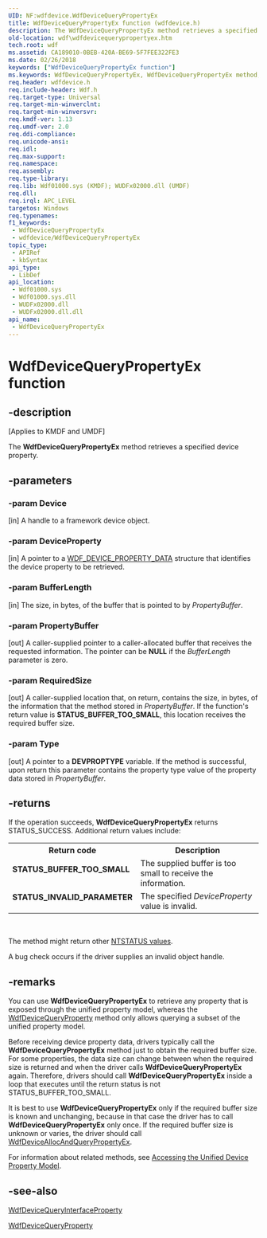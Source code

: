 ```yaml
---
UID: NF:wdfdevice.WdfDeviceQueryPropertyEx
title: WdfDeviceQueryPropertyEx function (wdfdevice.h)
description: The WdfDeviceQueryPropertyEx method retrieves a specified device property.
old-location: wdf\wdfdevicequerypropertyex.htm
tech.root: wdf
ms.assetid: CA189010-0BEB-420A-BE69-5F7FEE322FE3
ms.date: 02/26/2018
keywords: ["WdfDeviceQueryPropertyEx function"]
ms.keywords: WdfDeviceQueryPropertyEx, WdfDeviceQueryPropertyEx method, wdf.wdfdevicequerypropertyex, wdfdevice/WdfDeviceQueryPropertyEx
req.header: wdfdevice.h
req.include-header: Wdf.h
req.target-type: Universal
req.target-min-winverclnt: 
req.target-min-winversvr: 
req.kmdf-ver: 1.13
req.umdf-ver: 2.0
req.ddi-compliance: 
req.unicode-ansi: 
req.idl: 
req.max-support: 
req.namespace: 
req.assembly: 
req.type-library: 
req.lib: Wdf01000.sys (KMDF); WUDFx02000.dll (UMDF)
req.dll: 
req.irql: APC_LEVEL
targetos: Windows
req.typenames: 
f1_keywords:
 - WdfDeviceQueryPropertyEx
 - wdfdevice/WdfDeviceQueryPropertyEx
topic_type:
 - APIRef
 - kbSyntax
api_type:
 - LibDef
api_location:
 - Wdf01000.sys
 - Wdf01000.sys.dll
 - WUDFx02000.dll
 - WUDFx02000.dll.dll
api_name:
 - WdfDeviceQueryPropertyEx
---
```


# WdfDeviceQueryPropertyEx function


## -description

<p class="CCE_Message">[Applies to KMDF and UMDF]</p>

The <b>WdfDeviceQueryPropertyEx</b> method retrieves a specified device property.

## -parameters

### -param Device 

[in]
A handle to a framework device object.

### -param DeviceProperty 

[in]
A pointer to a <a href="/windows-hardware/drivers/ddi/wdfdevice/ns-wdfdevice-_wdf_device_property_data">WDF_DEVICE_PROPERTY_DATA</a> structure that identifies the device property to be retrieved.

### -param BufferLength 

[in]
The size, in bytes, of the buffer that is pointed to by <i>PropertyBuffer</i>.

### -param PropertyBuffer 

[out]
A caller-supplied pointer to a caller-allocated buffer that receives the requested information. The pointer can be <b>NULL</b> if the <i>BufferLength</i> parameter is zero.

### -param RequiredSize 

[out]
A caller-supplied location that, on return, contains the size, in bytes, of the information that the method stored in <i>PropertyBuffer</i>. If the function's return value is <b>STATUS_BUFFER_TOO_SMALL</b>, this location receives the required buffer size.

### -param Type 

[out]
A pointer to a <b>DEVPROPTYPE</b> variable. If the method is successful, upon return this parameter contains the property type value
                  of the property 
                  data stored in <i>PropertyBuffer</i>.

## -returns

If the operation succeeds, <b>WdfDeviceQueryPropertyEx</b> returns STATUS_SUCCESS. Additional return values include:

<table>
<tr>
<th>Return code</th>
<th>Description</th>
</tr>
<tr>
<td width="40%">
<dl>
<dt><b>STATUS_BUFFER_TOO_SMALL</b></dt>
</dl>
</td>
<td width="60%">
The supplied buffer is too small to receive the information.

</td>
</tr>
<tr>
<td width="40%">
<dl>
<dt><b>STATUS_INVALID_PARAMETER</b></dt>
</dl>
</td>
<td width="60%">
The specified <i>DeviceProperty</i> value is invalid.

</td>
</tr>
</table>
 

The method might return other <a href="/windows-hardware/drivers/kernel/ntstatus-values">NTSTATUS values</a>.

A bug check occurs if the driver supplies an invalid object handle.

## -remarks

You can use <b>WdfDeviceQueryPropertyEx</b> to retrieve any property that is exposed through the unified property model, whereas the <a href="/windows-hardware/drivers/ddi/wdfdevice/nf-wdfdevice-wdfdevicequeryproperty">WdfDeviceQueryProperty</a> method only allows querying a subset of the unified property model.

Before receiving device property data, drivers typically call the <b>WdfDeviceQueryPropertyEx</b> method just to obtain the required buffer size. For some properties, the data size can change between when the required size is returned and when the driver calls <b>WdfDeviceQueryPropertyEx</b> again. Therefore, drivers should call <b>WdfDeviceQueryPropertyEx</b> inside a loop that executes until the return status is not STATUS_BUFFER_TOO_SMALL. 

It is best to use <b>WdfDeviceQueryPropertyEx</b> only if the required buffer size is known and unchanging, because in that case the driver has to call <b>WdfDeviceQueryPropertyEx</b> only once. If the required buffer size is unknown or varies, the driver should call <a href="/windows-hardware/drivers/ddi/wdfdevice/nf-wdfdevice-wdfdeviceallocandquerypropertyex">WdfDeviceAllocAndQueryPropertyEx</a>. 

For information about related methods, see <a href="/windows-hardware/drivers/wdf/accessing-the-unified-device-property-model">Accessing the Unified Device Property Model</a>.

## -see-also

<a href="/windows-hardware/drivers/ddi/wdfdevice/nf-wdfdevice-wdfdevicequeryinterfaceproperty">WdfDeviceQueryInterfaceProperty</a>



<a href="/windows-hardware/drivers/ddi/wdfdevice/nf-wdfdevice-wdfdevicequeryproperty">WdfDeviceQueryProperty</a>